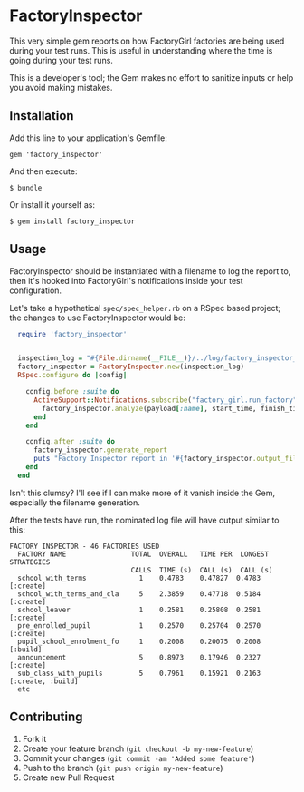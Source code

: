 # FactoryInspector

This very simple gem reports on how FactoryGirl factories 
are being used during your test runs. This is useful in
understanding where the time is going during your test
runs.

This is a developer's tool; the Gem makes no effort to
sanitize inputs or help you avoid making mistakes.

## Installation

Add this line to your application's Gemfile:

    gem 'factory_inspector'

And then execute:

    $ bundle

Or install it yourself as:

    $ gem install factory_inspector

## Usage

FactoryInspector should be instantiated with a filename to log
the report to, then it's hooked into FactoryGirl's notifications
inside your test configuration.

Let's take a hypothetical `spec/spec_helper.rb` on a RSpec based
project; the changes to use FactoryInspector would be:

```ruby
  require 'factory_inspector'


  inspection_log = "#{File.dirname(__FILE__)}/../log/factory_inspector_report.txt" 
  factory_inspector = FactoryInspector.new(inspection_log)
  RSpec.configure do |config|

    config.before :suite do
      ActiveSupport::Notifications.subscribe("factory_girl.run_factory") do |name, start_time, finish_time,>
        factory_inspector.analyze(payload[:name], start_time, finish_time, payload[:strategy])
      end
    end

    config.after :suite do
      factory_inspector.generate_report
      puts "Factory Inspector report in '#{factory_inspector.output_filename}'" 
    end
  end
```

Isn't this clumsy? I'll see if I can make more of it vanish inside the
Gem, especially the filename generation.

After the tests have run, the nominated log file will have output
similar to this:

```
FACTORY INSPECTOR - 46 FACTORIES USED
  FACTORY NAME                TOTAL  OVERALL   TIME PER  LONGEST   STRATEGIES
                              CALLS  TIME (s)  CALL (s)  CALL (s)            
  school_with_terms             1    0.4783    0.47827  0.4783      [:create]
  school_with_terms_and_cla     5    2.3859    0.47718  0.5184      [:create]
  school_leaver                 1    0.2581    0.25808  0.2581      [:create]
  pre_enrolled_pupil            1    0.2570    0.25704  0.2570      [:create]
  pupil_school_enrolment_fo     1    0.2008    0.20075  0.2008      [:build]
  announcement                  5    0.8973    0.17946  0.2327      [:create]
  sub_class_with_pupils         5    0.7961    0.15921  0.2163      [:create, :build]
  etc
```

## Contributing

1. Fork it
2. Create your feature branch (`git checkout -b my-new-feature`)
3. Commit your changes (`git commit -am 'Added some feature'`)
4. Push to the branch (`git push origin my-new-feature`)
5. Create new Pull Request
